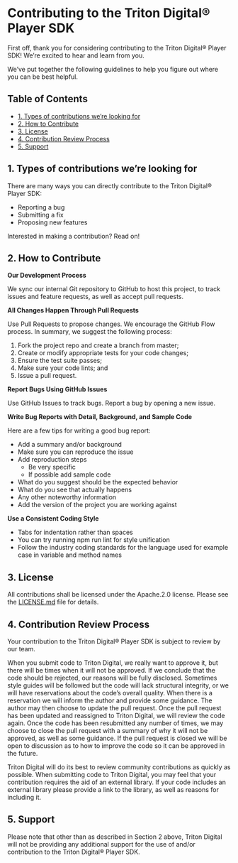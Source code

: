 # Contributing to the Triton Digital® Player SDK

First off, thank you for considering contributing to the Triton Digital® Player SDK!  We’re excited to hear and learn from you.

We’ve put together the following guidelines to help you figure out where you can be best helpful.

## Table of Contents
<!-- vscode-markdown-toc -->
* [1. Types of contributions we’re looking for](#Typesofcontributionswerelookingfor)
* [2. How to Contribute](#HowtoContribute)
* [3. License](#License)
* [4. Contribution Review Process](#ContributionReviewProcess)
* [5. Support](#Support)

<!-- vscode-markdown-toc-config
	numbering=true
	autoSave=true
	/vscode-markdown-toc-config -->
<!-- /vscode-markdown-toc -->

##  <a name='Typesofcontributionswerelookingfor'></a>1. Types of contributions we’re looking for

There are many ways you can directly contribute to the Triton Digital® Player SDK:

- Reporting a bug
- Submitting a fix<br>
- Proposing new features

Interested in making a contribution? Read on!

##  <a name='HowtoContribute'></a>2. How to Contribute

**Our Development Process**

We sync our internal Git repository to GitHub to host this project, to track issues and feature requests, as well as accept pull requests.

**All Changes Happen Through Pull Requests**

Use Pull Requests to propose changes. We encourage the GitHub Flow process. In summary, we suggest the following process:

1. Fork the project repo and create a branch from master;
2. Create or modify appropriate tests for your code changes;
3. Ensure the test suite passes;
4. Make sure your code lints; and
5. Issue a pull request.

**Report Bugs Using GitHub Issues**

Use GitHub Issues to track bugs. Report a bug by opening a new issue.

**Write Bug Reports with Detail, Background, and Sample Code**

Here are a few tips for writing a good bug report:

- Add a summary and/or background
- Make sure you can reproduce the issue
- Add reproduction steps
    - Be very specific
    - If possible add sample code
- What do you suggest should be the expected behavior
- What do you see that actually happens
- Any other noteworthy information
- Add the version of the project you are working against

**Use a Consistent Coding Style**

- Tabs for indentation rather than spaces
- You can try running npm run lint for style unification
- Follow the industry coding standards for the language used for example case in variable and method names

##  <a name='License'></a>3. License

All contributions shall be licensed under the Apache.2.0 license. Please see the [LICENSE.md](LICENSE.md) file for details.

##  <a name='ContributionReviewProcess'></a>4. Contribution Review Process

Your contribution to the Triton Digital® Player SDK is subject to review by our team.

When you submit code to Triton Digital, we really want to approve it, but there will be times when it will not be approved.  If we conclude that the code should be rejected, our reasons will be fully disclosed.  Sometimes style guides will be followed but the code will lack structural integrity, or we will have reservations about the code’s overall quality.  When there is a reservation we will inform the author and provide some guidance.  The author may then choose to update the pull request.  Once the pull request has been updated and reassigned to Triton Digital, we will review the code again.  Once the code has been resubmitted any number of times, we may choose to close the pull request with a summary of why it will not be approved, as well as some guidance.  If the pull request is closed we will be open to discussion as to how to improve the code so it can be approved in the future.

Triton Digital will do its best to review community contributions as quickly as possible.  When submitting code to Triton Digital, you may feel that your contribution requires the aid of an external library. If your code includes an external library please provide a link to the library, as well as reasons for including it.

##  <a name='Support'></a>5. Support

Please note that other than as described in Section 2 above, Triton Digital will not be providing any additional support for the use of and/or contribution to the Triton Digital® Player SDK.
